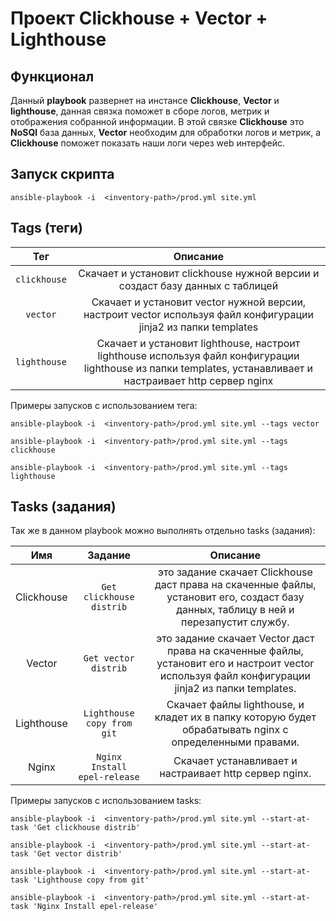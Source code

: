 # Проект Clickhouse + Vector + Lighthouse

## Функционал
Данный **playbook** развернет на инстансе **Clickhouse**, **Vector** и **lighthouse**, данная связка поможет в сборе логов, метрик и отображения собранной информации. В этой связке **Clickhouse** это **NoSQl** база данных, **Vector** необходим для обработки логов и метрик, а **Clickhouse**  поможет показать наши логи через web интерфейс.

## Запуск скрипта
```
ansible-playbook -i  <inventory-path>/prod.yml site.yml
```

## Tags (теги)
| Тег | Описание |
| :-----:|:-----:|
| `clickhouse` | Скачает и установит clickhouse нужной версии и создаст базу данных с таблицей |
| `vector` | Скачает и установит vector нужной версии, настроит vector используя файл конфигурации jinja2 из папки templates |
| `lighthouse` | Скачает и установит lighthouse, настроит lighthouse используя файл конфигурации lighthouse из папки templates, устанавливает и настраивает http сервер nginx |


Примеры запусков с использованием тега:
```
ansible-playbook -i  <inventory-path>/prod.yml site.yml --tags vector
```
```
ansible-playbook -i  <inventory-path>/prod.yml site.yml --tags clickhouse
```
```
ansible-playbook -i  <inventory-path>/prod.yml site.yml --tags lighthouse
```

## Tasks (задания)
Так же в данном playbook можно выполнять отдельно tasks (задания):
<br>

| Имя | Задание | Описание |
| :-----:| :-----:|:-----:|
|Clickhouse| `Get clickhouse distrib` | это задание скачает Clickhouse даст права на скаченные файлы, установит его, создаст базу данных, таблицу в ней и перезапустит службу. |
|Vector| `Get vector distrib` | это задание скачает Vector даст права на скаченные файлы, установит его и настроит vector используя файл конфигурации jinja2 из папки templates. |
|Lighthouse| `Lighthouse copy from git` | Скачает файлы lighthouse, и кладет их в папку которую будет обрабатывать nginx с определенными правами. |
|Nginx| `Nginx Install epel-release` | Скачает устанавливает и настраивает http сервер nginx. |


Примеры запусков с использованием tasks:
```
ansible-playbook -i  <inventory-path>/prod.yml site.yml --start-at-task 'Get clickhouse distrib'
```
```
ansible-playbook -i  <inventory-path>/prod.yml site.yml --start-at-task 'Get vector distrib'
```
```
ansible-playbook -i  <inventory-path>/prod.yml site.yml --start-at-task 'Lighthouse copy from git'
```
```
ansible-playbook -i  <inventory-path>/prod.yml site.yml --start-at-task 'Nginx Install epel-release'
```
